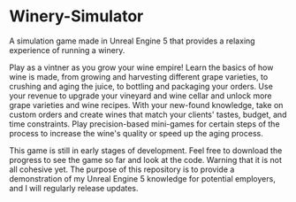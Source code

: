 # Winery-Simulator
A simulation game made in Unreal Engine 5 that provides a relaxing experience of running a winery.

Play as a vintner as you grow your wine empire! Learn the basics of how wine is made, from growing and harvesting different grape varieties, to crushing and aging the juice, to bottling and packaging your orders. Use your revenue to upgrade your vineyard and wine cellar and unlock more grape varieties and wine recipes. With your new-found knowledge, take on  custom orders and create wines that match your clients' tastes, budget, and time constraints. Play precision-based mini-games for certain steps of the process to increase the wine's quality or speed up the aging process. 

This game is still in early stages of development. Feel free to download the progress to see the game so far and look at the code. Warning that it is not all cohesive yet. The purpose of this repository is to provide a demonstration of my Unreal Engine 5 knowledge for potential employers, and I will regularly release updates.

